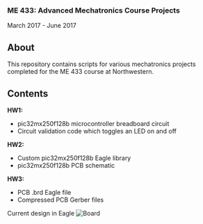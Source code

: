 ### ME 433: Advanced Mechatronics Course Projects
March 2017 - June 2017

## About
This repository contains scripts for various mechatronics projects completed for the ME 433 course at Northwestern.

## Contents
<b>HW1:</b><br>
* pic32mx250f128b microcontroller breadboard circuit<br>
* Circuit validation code which toggles an LED on and off

<b>HW2:</b><br>
* Custom pic32mx250f128b Eagle library
* pic32mx250f128b PCB schematic

<b>HW3:</b><br>
* PCB .brd Eagle file
* Compressed PCB Gerber files

Current design in Eagle
![Board](https://github.com/stephanniec/stephanniec_ME433_2017/imgs/pcb.png)
